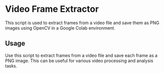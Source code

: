 # Video Frame Extractor
This script is used to extract frames from a video file and save them as PNG images using OpenCV in a Google Colab environment.

## Usage
Use this script to extract frames from a video file and save each frame as a PNG image. This can be useful for various video processing and analysis tasks.
